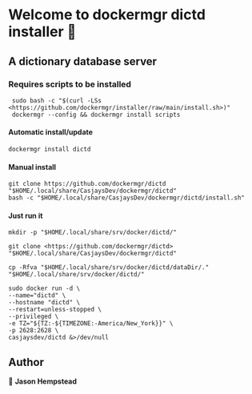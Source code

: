 # Welcome to dockermgr dictd installer 👋
  
## A dictionary database server  
  
### Requires scripts to be installed

```shell
 sudo bash -c "$(curl -LSs <https://github.com/dockermgr/installer/raw/main/install.sh>)"
 dockermgr --config && dockermgr install scripts  
```

#### Automatic install/update  

```shell
dockermgr install dictd
```


#### Manual install

```shell
git clone https://github.com/dockermgr/dictd "$HOME/.local/share/CasjaysDev/dockermgr/dictd"
bash -c "$HOME/.local/share/CasjaysDev/dockermgr/dictd/install.sh"
```
  
#### Just run it

```shell
mkdir -p "$HOME/.local/share/srv/docker/dictd/"

git clone <https://github.com/dockermgr/dictd> "$HOME/.local/share/CasjaysDev/dockermgr/dictd"

cp -Rfva "$HOME/.local/share/srv/docker/dictd/dataDir/." "$HOME/.local/share/srv/docker/dictd/"

sudo docker run -d \
--name="dictd" \
--hostname "dictd" \
--restart=unless-stopped \
--privileged \
-e TZ="${TZ:-${TIMEZONE:-America/New_York}}" \
-p 2628:2628 \
casjaysdev/dictd &>/dev/null
```

## Author  

👤 **Jason Hempstead**  
